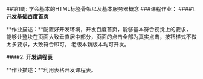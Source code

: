 ##第1周: 学会基本的HTML标签骨架以及基本服务器概念
###课程作业：
####1. **开发基础百度首页**

   **作业描述：**配置好开发环境，开发百度首页，能够基本符合视觉上的要求，能够让整块在页面大致垂直居中部分，页面的点击全部为真实点击，按钮样式不做太多要求，大致符合即可。 老版本新版本均可开发。

####2. **开发课程表**

   **作业描述：**利用表格开发课程表。
